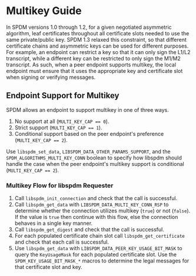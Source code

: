 # Multikey Guide

In SPDM versions 1.0 through 1.2, for a given negotiated asymmetric algorithm, leaf certificates
throughout all certificate slots needed to use the same private/public key. SPDM 1.3 relaxed this
constraint, so that different certificate chains and asymmetric keys can be used for different
purposes. For example, an endpoint can restrict a key so that it can only sign the L1/L2 transcript,
while a different key can be restricted to only sign the M1/M2 transcript. As such, when a peer
endpoint supports multikey, the local endpoint must ensure that it uses the appropriate key and
certificate slot when signing or verifying messages.

## Endpoint Support for Multikey

SPDM allows an endpoint to support multikey in one of three ways.
1. No support at all (`MULTI_KEY_CAP == 0`).
2. Strict support (`MULTI_KEY_CAP == 1`).
3. Conditional support based on the peer endpoint's preference (`MULTI_KEY_CAP == 2`).

Use `libspdm_set_data`, `LIBSPDM_DATA_OTHER_PARAMS_SUPPORT`, and the
`SPDM_ALGORITHMS_MULTI_KEY_CONN` boolean to specify how libspdm should handle the case when the peer
endpoint's multikey support is conditional (`MULTI_KEY_CAP == 2`).

### Multikey Flow for libspdm Requester

1. Call `libspdm_init_connection` and check that the call is successful.
2. Call `libspdm_get_data` with `LIBSPDM_DATA_MULTI_KEY_CONN_RSP` to determine whether the
   connection utilizes multikey (`true`) or not (`false`). If the value is `true` then continue with
   this flow, else the connection behaves in a single key manner.
3. Call `libspdm_get_digest` and check that the call is successful.
4. For each populated certificate chain slot call `libspdm_get_certificate` and check that each call
   is successful.
4. Use `libspdm_get_data` with `LIBSPDM_DATA_PEER_KEY_USAGE_BIT_MASK` to query the `KeyUsageMask`
   for each populated certificate slot. Use the `SPDM_KEY_USAGE_BIT_MASK_*` macros to determine the
   legal messages for that certificate slot and key.

